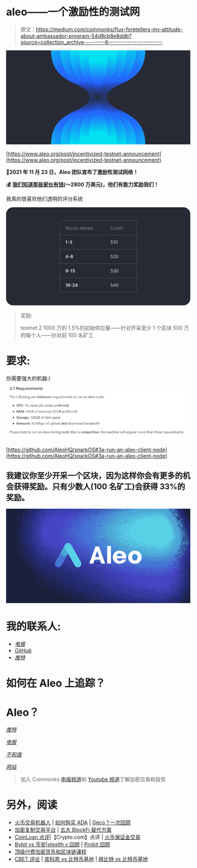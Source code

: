 # aleo——一个激励性的测试网

> 原文：<https://medium.com/coinmonks/flux-foretellers-my-attitude-about-ambassador-program-54d8cb8e8ddb?source=collection_archive---------6----------------------->

![](img/6342ff0641f034b183c4ded26f71eb30.png)

[https://www.aleo.org/post/incentivized-testnet-announcement](https://www.aleo.org/post/incentivized-testnet-announcement)

**🚀2021 年 11 月 23 日，Aleo 团队宣布了激励性测试网络！**

**💰** [**我们知道那些家伙有钱**](https://www.aleo.org/post/aleo-raises-28m-to-build-the-future-of-private-applications)**(～2800 万美元)，他们有能力奖励我们！**

我真的很喜欢他们透明的评分系统

![](img/f84a1c2331f96a606daa79186ba639e7.png)

> 奖励:
> 
> testnet 2
> 1000 万的 1.5%的初始供应量——针对开采至少 1 个区块
> 500 万的每个人——针对前 100 名矿工

# 要求:

你需要强大的机器:)

![](img/1abdf9184b21b72c76e2364b49c92089.png)

[https://github.com/AleoHQ/snarkOS#3a-run-an-aleo-client-node](https://github.com/AleoHQ/snarkOS#3a-run-an-aleo-client-node)

## 我建议你至少开采一个区块，因为这样你会有更多的机会获得奖励。只有少数人(100 名矿工)会获得 33%的奖励。

![](img/f6095911325050a6204ab1df3b621702.png)

# 我的联系人:

*   [*电报*](https://t.me/Tommmymlt)
*   [*GitHub*](https://github.com/Unlimitedmolot)
*   [*推特*](https://twitter.com/Unlimitedmolot)

# 如何在 Aleo 上追踪？

# Aleo？

[*推特*](https://twitter.com/AleoHQ)

[*电报*](https://t.me/aleorussian)

[*不和谐*](https://discord.gg/aleohq)

[*网站*](https://www.aleo.org/blog)

> 加入 Coinmonks [电报频道](https://t.me/coincodecap)和 [Youtube 频道](https://www.youtube.com/c/coinmonks/videos)了解加密交易和投资

# 另外，阅读

*   [火币交易机器人](https://coincodecap.com/huobi-trading-bot) | [如何购买 ADA](https://coincodecap.com/buy-ada-cardano) | [Geco？一次回顾](https://coincodecap.com/geco-one-review)
*   [加密复制交易平台](/coinmonks/top-10-crypto-copy-trading-platforms-for-beginners-d0c37c7d698c) | [五大 BlockFi 替代方案](https://coincodecap.com/blockfi-alternatives)
*   [CoinLoan 点评](https://coincodecap.com/coinloan-review)|【Crypto.com】点评 | [火币保证金交易](/coinmonks/huobi-margin-trading-b3b06cdc1519)
*   [Bybit vs 币安](https://coincodecap.com/bybit-binance-moonxbt)|[stealth x 回顾](/coinmonks/stealthex-review-396c67309988) | [Probit 回顾](https://coincodecap.com/probit-review)
*   [顶级付费加密货币和区块链课程](https://coincodecap.com/blockchain-courses)
*   [CBET 评论](https://coincodecap.com/cbet-casino-review) | [库科恩 vs 比特币基地](https://coincodecap.com/kucoin-vs-coinbase) | [拜比特 vs 比特币基地](https://coincodecap.com/bybit-vs-coinbase)